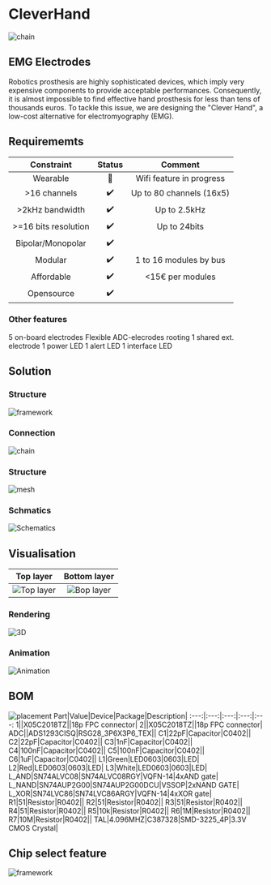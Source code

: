 # CleverHand
![chain](docs/bracelet_one2.png)


## EMG Electrodes

Robotics prosthesis are highly sophisticated devices, which imply very expensive components to provide acceptable performances. Consequently, it is almost impossible to find effective hand prosthesis for less than tens of thousands euros. To tackle this issue, we are designing the "Clever Hand", a low-cost alternative for electromyography (EMG).

## Requirememts
| **Constraint** |Status|Comment|
:---:|:---:|:---:|
|Wearable | :hammer:| Wifi feature in progress|
|>16 channels | :heavy_check_mark:| Up to 80 channels (16x5) |
|>2kHz bandwidth|:heavy_check_mark:| Up to 2.5kHz|
|>=16 bits resolution|:heavy_check_mark:| Up to 24bits|
|Bipolar/Monopolar |:heavy_check_mark:||
|Modular | :heavy_check_mark:| 1 to 16 modules by bus|
|Affordable | :heavy_check_mark:| <15€ per modules|
|Opensource |:heavy_check_mark:||

### Other features
5 on-board electrodes
Flexible ADC-elecrodes rooting
1 shared ext. electrode
1 power LED
1 alert LED
1 interface LED

## Solution

### Structure
![framework](docs/framework_con.png)

### Connection
![chain](docs/chainning.jpg)
### Structure
![mesh](docs/meshing.jpg)

### Schmatics
![Schematics](docs/schematic.png)

## Visualisation
Top layer            |  Bottom layer
:-------------------------:|:-------------------------:
![Top layer](docs/clvHdTop.png) |  ![Bop layer](docs/clvHdBot.png)

### Rendering
![3D](docs/clvHd3D.png)

### Animation
![Animation](docs/animation.gif)


## BOM
![placement](docs/placement.png)
Part|Value|Device|Package|Description|
:---:|:---:|:---:|:---:|:---:
1||X05C2018TZ||18p FPC connector|
2||X05C2018TZ||18p FPC connector|
ADC||ADS1293CISQ|RSG28_3P6X3P6_TEX||
C1|22pF|Capacitor|C0402||
C2|22pF|Capacitor|C0402||
C3|1nF|Capacitor|C0402||
C4|100nF|Capacitor|C0402||
C5|100nF|Capacitor|C0402||
C6|1uF|Capacitor|C0402||
L1|Green|LED0603|0603|LED|
L2|Red|LED0603|0603|LED|
L3|White|LED0603|0603|LED|
L_AND|SN74ALVC08|SN74ALVC08RGY|VQFN-14|4xAND gate|
L_NAND|SN74AUP2G00|SN74AUP2G00DCU|VSSOP|2xNAND GATE|
L_XOR|SN74LVC86|SN74LVC86ARGY|VQFN-14|4xXOR gate|
R1|51|Resistor|R0402||
R2|51|Resistor|R0402||
R3|51|Resistor|R0402||
R4|51|Resistor|R0402||
R5|10k|Resistor|R0402||
R6|1M|Resistor|R0402||
R7|10M|Resistor|R0402||
TAL|4.096MHZ|C387328|SMD-3225_4P|3.3V CMOS Crystal|

## Chip select feature
![framework](docs/chipSelect.PNG)
